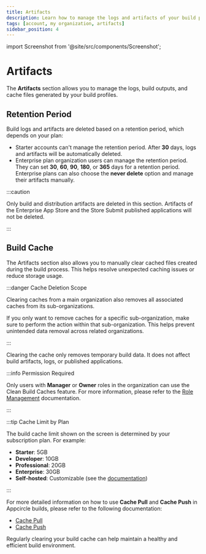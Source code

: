 ```yaml
---
title: Artifacts
description: Learn how to manage the logs and artifacts of your build profiles in Appcircle
tags: [account, my organization, artifacts]
sidebar_position: 4
---
```


import Screenshot from '@site/src/components/Screenshot';

# Artifacts

The **Artifacts** section allows you to manage the logs, build outputs, and cache files generated by your build profiles.

<Screenshot url='https://cdn.appcircle.io/docs/assets/myaccount-artifacts_3.png' />

## Retention Period

Build logs and artifacts are deleted based on a retention period, which depends on your plan:

- Starter accounts can't manage the retention period. After **30** days, logs and artifacts will be automatically deleted.
- Enterprise plan organization users can manage the retention period. They can set **30**, **60**, **90**, **180**, or **365** days for a retention period. Enterprise plans can also choose the **never delete** option and manage their artifacts manually.

<Screenshot url='https://cdn.appcircle.io/docs/assets/myaccount-artifacts_4.png' />

:::caution

Only build and distribution artifacts are deleted in this section. Artifacts of the Enterprise App Store and the Store Submit published applications will not be deleted.

:::

## Build Cache

The Artifacts section also allows you to manually clear cached files created during the build process. This helps resolve unexpected caching issues or reduce storage usage.

<Screenshot url='https://cdn.appcircle.io/docs/assets/myaccount-artifacts_5.png' />

:::danger Cache Deletion Scope

Clearing caches from a main organization also removes all associated caches from its sub-organizations.

If you only want to remove caches for a specific sub-organization, make sure to perform the action within that sub-organization.
This helps prevent unintended data removal across related organizations.

:::

Clearing the cache only removes temporary build data. It does not affect build artifacts, logs, or published applications.

:::info Permission Required

Only users with **Manager** or **Owner** roles in the organization can use the Clean Build Caches feature. For more information, please refer to the [Role Management](/account/my-organization/profile-and-team/role-management#organization-management-permissions) documentation.

:::

:::tip Cache Limit by Plan

The build cache limit shown on the screen is determined by your subscription plan. For example:

- **Starter**: 5GB
- **Developer**: 10GB
- **Professional**: 20GB
- **Enterprise**: 30GB
- **Self-hosted**: Customizable (see the [documentation](https://docs.appcircle.io/self-hosted-appcircle/install-server/linux-package/configure-server/advanced-configuration/cache-size-configuration))

:::

For more detailed information on how to use **Cache Pull** and **Cache Push** in Appcircle builds, please refer to the following documentation:
- [Cache Pull](https://docs.appcircle.io/workflows/common-workflow-steps/build-cache/cache-pull)
- [Cache Push](https://docs.appcircle.io/workflows/common-workflow-steps/build-cache/cache-push)

Regularly clearing your build cache can help maintain a healthy and efficient build environment.